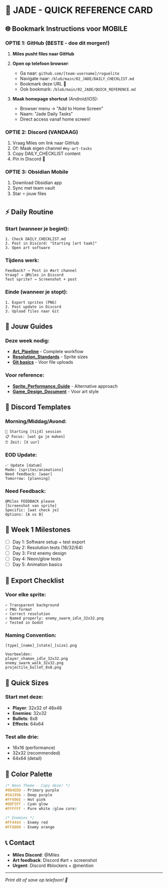 # 🎨 JADE - QUICK REFERENCE CARD

## 🌐 Bookmark Instructions voor MOBILE

### OPTIE 1: GitHub (BESTE - doe dit morgen!)
1. **Miles pusht files naar GitHub**
2. **Open op telefoon browser**:
   - Ga naar: `github.com/[team-username]/roguelite`
   - Navigate naar: `/blob/main/02_JADE/DAILY_CHECKLIST.md`
   - Bookmark deze URL 🔖
   - Ook bookmark: `/blob/main/02_JADE/QUICK_REFERENCE.md`

3. **Maak homepage shortcut** (Android/iOS):
   - Browser menu → "Add to Home Screen"
   - Naam: "Jade Daily Tasks"
   - Direct access vanaf home screen!

### OPTIE 2: Discord (VANDAAG)
1. Vraag Miles om link naar GitHub
2. Of: Maak eigen channel `#my-art-tasks`
3. Copy DAILY_CHECKLIST content
4. Pin in Discord 📌

### OPTIE 3: Obsidian Mobile
1. Download Obsidian app
2. Sync met team vault
3. Star ⭐ jouw files

## ⚡ Daily Routine

### Start (wanneer je begint):
```
1. Check DAILY_CHECKLIST.md
2. Post in Discord: "Starting [art taak]"
3. Open art software
```

### Tijdens werk:
```
Feedback? → Post in #art channel
Vraag? → @Miles in Discord  
Test sprite? → Screenshot + post
```

### Einde (wanneer je stopt):
```
1. Export sprites (PNG)
2. Post update in Discord
3. Upload files naar Git
```

## 🎨 Jouw Guides

### Deze week nodig:
- **[Art_Pipeline](../Development_Guides/Art_Pipeline.md)** - Complete workflow
- **[Resolution_Standards](../Development_Guides/Resolution_Standards.md)** - Sprite sizes
- **[Git basics](../Development_Guides/Git_Workflow_Guide.md#art-assets)** - Voor file uploads

### Voor reference:
- **[Sprite_Performance_Guide](../Sprite_Performance_Guide.md)** - Alternative approach
- **[Game_Design_Document](../Game_Design_Document.md)** - Voor art style

## 💬 Discord Templates

### Morning/Middag/Avond:
```
🎨 Starting [tijd] session
📋 Focus: [wat ga je maken]
⏰ Zeit: [X uur]
```

### EOD Update:
```
✅ Update [datum]
Made: [sprites/animations]
Need feedback: [waar]
Tomorrow: [planning]
```

### Need Feedback:
```
@Miles FEEDBACK please
[Screenshot van sprite]
Specific: [wat check je]
Options: [A vs B]
```

## 🎨 Week 1 Milestones

- [ ] Day 1: Software setup + test export
- [ ] Day 2: Resolution tests (16/32/64)
- [ ] Day 3: First enemy design
- [ ] Day 4: Neon/glow tests
- [ ] Day 5: Animation basics

## 📐 Export Checklist

### Voor elke sprite:
```
✓ Transparent background
✓ PNG format
✓ Correct resolution
✓ Named properly: enemy_swarm_idle_32x32.png
✓ Tested in Godot
```

### Naming Convention:
```
[type]_[name]_[state]_[size].png

Voorbeelden:
player_shaman_idle_32x32.png
enemy_swarm_walk_32x32.png
projectile_bullet_8x8.png
```

## 🎨 Quick Sizes

### Start met deze:
- **Player**: 32x32 of 48x48
- **Enemies**: 32x32 
- **Bullets**: 8x8
- **Effects**: 64x64

### Test alle drie:
- 16x16 (performance)
- 32x32 (recommended)
- 64x64 (detail)

## 🎨 Color Palette

```css
/* Neon Theme - Copy deze! */
#9D4EDD - Primary purple
#5A189A - Deep purple
#FF006E - Hot pink
#00F5FF - Cyan glow
#FFFFFF - Pure white (glow core)

/* Enemies */
#FF4444 - Enemy red
#FF8800 - Enemy orange
```

## 📞 Contact

- **Miles Discord**: @Miles
- **Art feedback**: Discord #art + screenshot
- **Urgent**: Discord #blockers + @mention

---

*Print dit of save op telefoon! 💪*